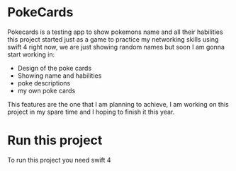# PokeCards

Pokecards is a testing app to show pokemons name and all their habilities this project started just as a game to practice my networking
skills using swift 4 right now, we are just showing random names but soon I am gonna start working in: 

- Design of the poke cards 
- Showing name and habilities
- poke descriptions
- my own poke cards

This features are the one that I am planning to achieve, I am working on this project in my spare time and I hoping to finish it this year. 

# Run this project 

To run this project you need swift 4
